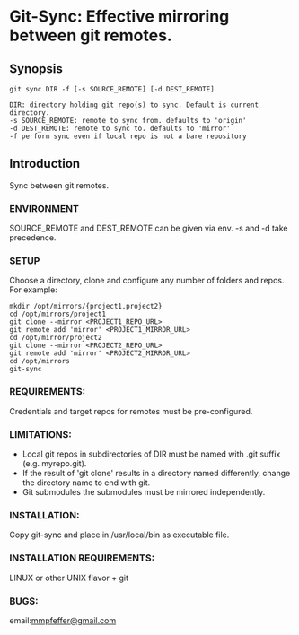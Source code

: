 # Git-Sync: Effective mirroring between git remotes.

## Synopsis
```
git sync DIR -f [-s SOURCE_REMOTE] [-d DEST_REMOTE]

DIR: directory holding git repo(s) to sync. Default is current directory.
-s SOURCE_REMOTE: remote to sync from. defaults to 'origin'
-d DEST_REMOTE: remote to sync to. defaults to 'mirror'
-f perform sync even if local repo is not a bare repository

```

## Introduction
Sync between git remotes.

### ENVIRONMENT
SOURCE_REMOTE and DEST_REMOTE can be given via env. -s and -d take precedence.

### SETUP
Choose a directory, clone and configure any number of folders and repos. For example:
```
mkdir /opt/mirrors/{project1,project2}
cd /opt/mirrors/project1
git clone --mirror <PROJECT1_REPO_URL>
git remote add 'mirror' <PROJECT1_MIRROR_URL>
cd /opt/mirror/project2
git clone --mirror <PROJECT2_REPO_URL>
git remote add 'mirror' <PROJECT2_MIRROR_URL>
cd /opt/mirrors
git-sync
```

### REQUIREMENTS:
Credentials and target repos for remotes must be pre-configured.

### LIMITATIONS:
- Local git repos in subdirectories of DIR must be named with .git suffix (e.g. myrepo.git).
- If the result of 'git clone' results in a directory named differently, change the directory
name to end with git.
- Git submodules the submodules must be mirrored independently.

### INSTALLATION:
Copy git-sync and place in /usr/local/bin as executable file.

### INSTALLATION REQUIREMENTS:
LINUX or other UNIX flavor + git

### BUGS:
email:mmpfeffer@gmail.com
